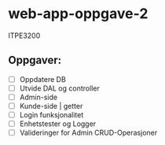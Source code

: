 # web-app-oppgave-2
ITPE3200

## Oppgaver:
- [ ] Oppdatere DB
- [ ] Utvide DAL og controller
- [ ] Admin-side 
- [ ] Kunde-side | getter
- [ ] Login funksjonalitet
- [ ] Enhetstester og Logger
- [ ] Valideringer for Admin CRUD-Operasjoner
